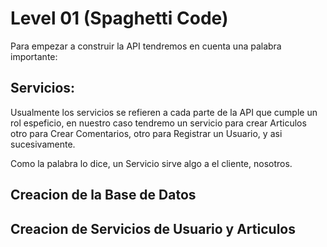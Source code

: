 # Level 01 (Spaghetti Code)

Para empezar a construir la API tendremos en cuenta una palabra importante:

## Servicios:

Usualmente los servicios se refieren a cada parte de la API que cumple un rol espeficio, en nuestro caso
tendremo un servicio para crear Articulos otro para Crear Comentarios, otro para Registrar un Usuario, y asi sucesivamente.

Como la palabra lo dice, un Servicio sirve algo a el cliente, nosotros.


## Creacion de la Base de Datos

## Creacion de Servicios de Usuario y Articulos

